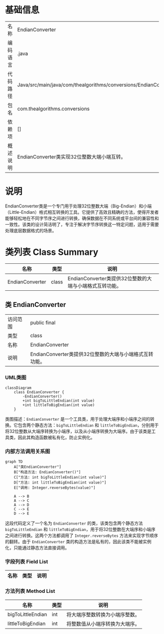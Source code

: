 # 基础信息

|      |      |
|------|------|
| 名称 | EndianConverter |
| 编码语言 | .java |
| 代码路径 | Java/src/main/java/com/thealgorithms/conversions/EndianConverter.java |
| 包名 | com.thealgorithms.conversions |
| 依赖项 | [] |
| 概述说明 | EndianConverter类实现32位整数大端小端互转。 |

# 说明

EndianConverter类是一个专门用于处理32位整数大端（Big-Endian）和小端（Little-Endian）格式相互转换的工具。它提供了高效且精确的方法，使得开发者能够轻松地在不同字节序之间进行转换，确保数据在不同系统或平台间的兼容性和一致性。该类的设计简洁明了，专注于解决字节序转换这一特定问题，适用于需要处理底层数据格式的场景。

# 类列表 Class Summary

| 名称   | 类型  | 说明 |
|-------|------|-------------|
| EndianConverter | class | EndianConverter类提供32位整数的大端与小端格式互转功能。 |



## 类 EndianConverter

|      |      |
|------|------|
| 访问范围 | public final |
| 类型 | class |
| 名称 | EndianConverter |
| 说明 | EndianConverter类提供32位整数的大端与小端格式互转功能。 |


### UML类图

```mermaid
classDiagram
    class EndianConverter {
        -EndianConverter()
        +int bigToLittleEndian(int value)
        +int littleToBigEndian(int value)
    }
```

类图描述：`EndianConverter` 是一个工具类，用于处理大端序和小端序之间的转换。它包含两个静态方法：`bigToLittleEndian` 和 `littleToBigEndian`，分别用于将32位整数从大端序转换为小端序，以及从小端序转换为大端序。由于该类是工具类，因此其构造函数被私有化，防止实例化。


### 内部方法调用关系图

```mermaid
graph TD
    A["类EndianConverter"]
    B["构造方法: EndianConverter()"]
    C["方法: int bigToLittleEndian(int value)"]
    D["方法: int littleToBigEndian(int value)"]
    E["调用: Integer.reverseBytes(value)"]

    A --> B
    A --> C
    A --> D
    C --> E
    D --> E
```

这段代码定义了一个名为 `EndianConverter` 的类，该类包含两个静态方法 `bigToLittleEndian` 和 `littleToBigEndian`，用于将32位整数在大端序和小端序之间进行转换。这两个方法都调用了 `Integer.reverseBytes` 方法来实现字节顺序的翻转。由于 `EndianConverter` 类的构造方法是私有的，因此该类不能被实例化，只能通过静态方法直接调用。

### 字段列表 Field List

| 名称  | 类型  | 说明 |
|-------|-------|------|

### 方法列表 Method List

| 名称  | 类型  | 说明 |
|-------|-------|------|
| bigToLittleEndian | int | 将大端序整数转换为小端序整数。 |
| littleToBigEndian | int | 将整数值从小端序转换为大端序。 |





